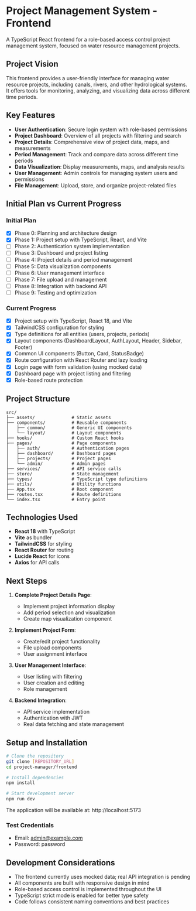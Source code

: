 # Project Management System - Frontend

A TypeScript React frontend for a role-based access control project management system, focused on water resource management projects.

## Project Vision

This frontend provides a user-friendly interface for managing water resource projects, including canals, rivers, and other hydrological systems. It offers tools for monitoring, analyzing, and visualizing data across different time periods.

## Key Features

- **User Authentication**: Secure login system with role-based permissions
- **Project Dashboard**: Overview of all projects with filtering and search
- **Project Details**: Comprehensive view of project data, maps, and measurements
- **Period Management**: Track and compare data across different time periods
- **Data Visualization**: Display measurements, maps, and analysis results
- **User Management**: Admin controls for managing system users and permissions
- **File Management**: Upload, store, and organize project-related files

## Initial Plan vs Current Progress

### Initial Plan
- [x] Phase 0: Planning and architecture design
- [x] Phase 1: Project setup with TypeScript, React, and Vite
- [ ] Phase 2: Authentication system implementation
- [ ] Phase 3: Dashboard and project listing
- [ ] Phase 4: Project details and period management
- [ ] Phase 5: Data visualization components
- [ ] Phase 6: User management interface
- [ ] Phase 7: File upload and management
- [ ] Phase 8: Integration with backend API
- [ ] Phase 9: Testing and optimization

### Current Progress
- [x] Project setup with TypeScript, React 18, and Vite
- [x] TailwindCSS configuration for styling
- [x] Type definitions for all entities (users, projects, periods)
- [x] Layout components (DashboardLayout, AuthLayout, Header, Sidebar, Footer)
- [x] Common UI components (Button, Card, StatusBadge)
- [x] Route configuration with React Router and lazy loading
- [x] Login page with form validation (using mocked data)
- [x] Dashboard page with project listing and filtering
- [x] Role-based route protection

## Project Structure

```
src/
├── assets/              # Static assets
├── components/          # Reusable components
│   ├── common/          # Generic UI components
│   └── layout/          # Layout components
├── hooks/               # Custom React hooks
├── pages/               # Page components
│   ├── auth/            # Authentication pages
│   ├── dashboard/       # Dashboard pages
│   ├── projects/        # Project pages
│   └── admin/           # Admin pages
├── services/            # API service calls
├── store/               # State management
├── types/               # TypeScript type definitions
├── utils/               # Utility functions
├── App.tsx              # Root component
├── routes.tsx           # Route definitions
└── index.tsx            # Entry point
```

## Technologies Used

- **React 18** with TypeScript
- **Vite** as bundler
- **TailwindCSS** for styling
- **React Router** for routing
- **Lucide React** for icons
- **Axios** for API calls

## Next Steps

1. **Complete Project Details Page**:
   - Implement project information display
   - Add period selection and visualization
   - Create map visualization component

2. **Implement Project Form**:
   - Create/edit project functionality
   - File upload components
   - User assignment interface

3. **User Management Interface**:
   - User listing with filtering
   - User creation and editing
   - Role management

4. **Backend Integration**:
   - API service implementation
   - Authentication with JWT
   - Real data fetching and state management

## Setup and Installation

```bash
# Clone the repository
git clone [REPOSITORY_URL]
cd project-manager/frontend

# Install dependencies
npm install

# Start development server
npm run dev
```

The application will be available at: http://localhost:5173

### Test Credentials
- Email: admin@example.com
- Password: password

## Development Considerations

- The frontend currently uses mocked data; real API integration is pending
- All components are built with responsive design in mind
- Role-based access control is implemented throughout the UI
- TypeScript strict mode is enabled for better type safety
- Code follows consistent naming conventions and best practices